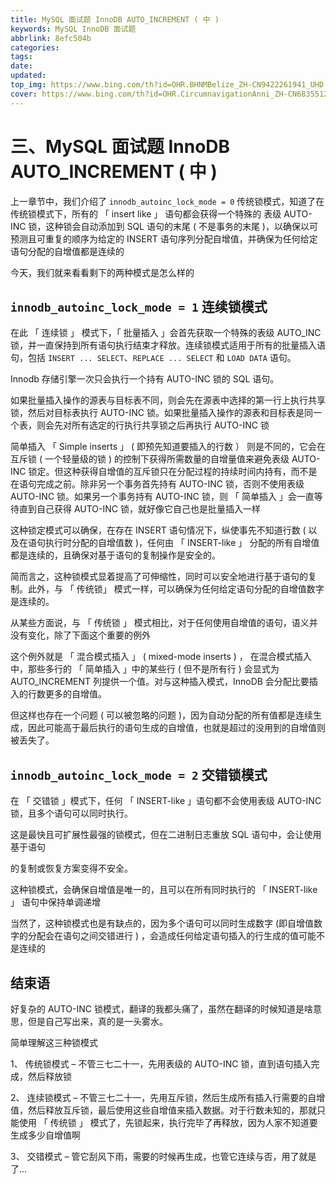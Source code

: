 ```yaml
---
title: MySQL 面试题 InnoDB AUTO_INCREMENT ( 中 )
keywords: MySQL InnoDB 面试题
abbrlink: 8efc504b
categories: 
tags: 
date: 
updated: 
top_img: https://www.bing.com/th?id=OHR.BHNMBelize_ZH-CN9422261941_UHD.jpg
cover: https://www.bing.com/th?id=OHR.CircumnavigationAnni_ZH-CN6835512993_UHD.jpg
---
```

# 三、MySQL 面试题 InnoDB AUTO_INCREMENT ( 中 )

上一章节中，我们介绍了 `innodb_autoinc_lock_mode = 0` 传统锁模式，知道了在传统锁模式下，所有的 「 insert like 」 语句都会获得一个特殊的 表级 AUTO-INC 锁，这种锁会自动添加到 SQL 语句的末尾 ( 不是事务的末尾 )，以确保以可预测且可重复的顺序为给定的 INSERT 语句序列分配自增值，并确保为任何给定语句分配的自增值都是连续的

今天，我们就来看看剩下的两种模式是怎么样的

## `innodb_autoinc_lock_mode = 1` 连续锁模式

在此 「 连续锁 」 模式下，「 批量插入 」会首先获取一个特殊的表级 AUTO_INC 锁，并一直保持到所有语句执行结束才释放。连续锁模式适用于所有的批量插入语句，包括 `INSERT ... SELECT`、`REPLACE ... SELECT` 和 `LOAD DATA` 语句。

Innodb 存储引擎一次只会执行一个持有 AUTO-INC 锁的 SQL 语句。

如果批量插入操作的源表与目标表不同，则会先在源表中选择的第一行上执行共享锁，然后对目标表执行 AUTO-INC 锁。如果批量插入操作的源表和目标表是同一个表，则会先对所有选定的行执行共享锁之后再执行 AUTO-INC 锁

简单插入 「 Simple inserts 」 ( 即预先知道要插入的行数 ） 则是不同的，它会在互斥锁 ( 一个轻量级的锁 ) 的控制下获得所需数量的自增量值来避免表级 AUTO-INC 锁定。但这种获得自增值的互斥锁只在分配过程的持续时间内持有，而不是在语句完成之前。除非另一个事务首先持有 AUTO-INC 锁，否则不使用表级 AUTO-INC 锁。如果另一个事务持有 AUTO-INC 锁，则 「 简单插入 」会一直等待直到自己获得 AUTO-INC 锁，就好像它自己也是批量插入一样

这种锁定模式可以确保，在存在 INSERT 语句情况下，纵使事先不知道行数 ( 以及在语句执行时分配的自增值数 )，任何由 「 INSERT-like 」 分配的所有自增值都是连续的，且确保对基于语句的复制操作是安全的。

简而言之，这种锁模式显着提高了可伸缩性，同时可以安全地进行基于语句的复制。此外，与 「 传统锁」 模式一样，可以确保为任何给定语句分配的自增值数字是连续的。

从某些方面说，与 「 传统锁 」 模式相比，对于任何使用自增值的语句，语义并没有变化，除了下面这个重要的例外

这个例外就是 「 混合模式插入 」 ( mixed-mode inserts ) ， 在混合模式插入中，那些多行的 「 简单插入 」中的某些行 ( 但不是所有行 ) 会显式为 AUTO_INCREMENT 列提供一个值。对与这种插入模式，InnoDB 会分配比要插入的行数更多的自增值。

但这样也存在一个问题 ( 可以被忽略的问题 )，因为自动分配的所有值都是连续生成，因此可能高于最后执行的语句生成的自增值，也就是超过的没用到的自增值则被丢失了。

## `innodb_autoinc_lock_mode = 2` 交错锁模式

在 「 交错锁 」模式下，任何 「 INSERT-like 」语句都不会使用表级 AUTO-INC 锁，且多个语句可以同时执行。

这是最快且可扩展性最强的锁模式，但在二进制日志重放 SQL 语句中，会让使用基于语句

的复制或恢复方案变得不安全。

这种锁模式，会确保自增值是唯一的，且可以在所有同时执行的 「 INSERT-like 」 语句中保持单调递增

当然了，这种锁模式也是有缺点的，因为多个语句可以同时生成数字 (即自增值数字的分配会在语句之间交错进行 ) ，会造成任何给定语句插入的行生成的值可能不是连续的

## 结束语

好复杂的 AUTO-INC 锁模式，翻译的我都头痛了，虽然在翻译的时候知道是啥意思，但是自己写出来，真的是一头雾水。

简单理解这三种锁模式

1、 传统锁模式 – 不管三七二十一，先用表级的 AUTO-INC 锁，直到语句插入完成，然后释放锁

2、 连续锁模式 – 不管三七二十一，先用互斥锁，然后生成所有插入行需要的自增值，然后释放互斥锁，最后使用这些自增值来插入数据。对于行数未知的，那就只能使用 「 传统锁 」 模式了，先锁起来，执行完毕了再释放，因为人家不知道要生成多少自增值啊

3、 交错模式 – 管它刮风下雨，需要的时候再生成，也管它连续与否，用了就是了…